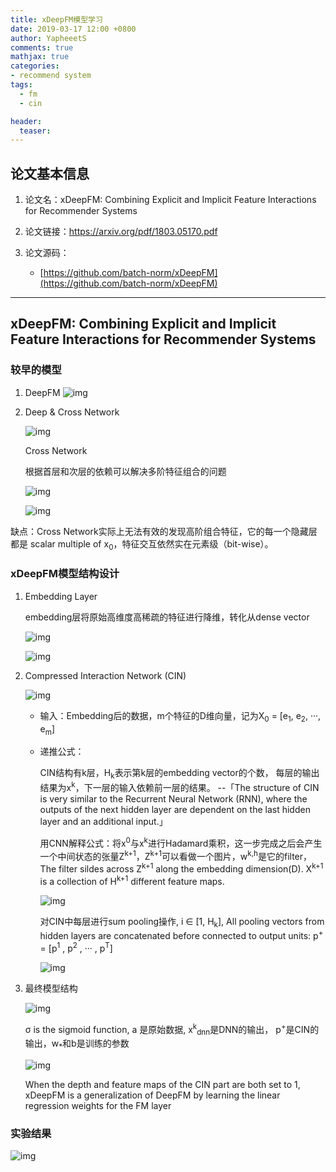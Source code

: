 ```yaml
---
title: xDeepFM模型学习
date: 2019-03-17 12:00 +0800
author: YapheeetS
comments: true
mathjax: true
categories:
- recommend system
tags:
  - fm
  - cin

header:
  teaser: 
---
```


## 论文基本信息

1. 论文名：xDeepFM: Combining Explicit and Implicit Feature Interactions for Recommender Systems

2. 论文链接：<https://arxiv.org/pdf/1803.05170.pdf>

3. 论文源码：
    - [https://github.com/batch-norm/xDeepFM](https://github.com/batch-norm/xDeepFM)

---

## xDeepFM: Combining Explicit and Implicit Feature Interactions for Recommender Systems

### 较早的模型

1. DeepFM
   ![img](http://ww1.sinaimg.cn/mw690/b3beb1ffgy1g14ism3681j21140hsk0j.jpg)

2. Deep & Cross Network

   ![img](http://ww1.sinaimg.cn/mw690/b3beb1ffgy1g14ixpubnlj20zy0x8jxk.jpg)

   Cross Network

   根据首层和次层的依赖可以解决多阶特征组合的问题

   ![img](http://ww1.sinaimg.cn/mw690/b3beb1ffgy1g14iyrfibej20yw0r078p.jpg)

   ![img](http://ww1.sinaimg.cn/mw690/b3beb1ffgy1g14jyw152wj20we0a20ti.jpg)
  <!-- markdownlint-disable MD033 -->
   缺点：Cross Network实际上无法有效的发现高阶组合特征，它的每一个隐藏层都是 scalar multiple of x<sub>0</sub>，特征交互依然实在元素级（bit-wise）。

### xDeepFM模型结构设计

 1. Embedding Layer

    embedding层将原始高维度高稀疏的特征进行降维，转化从dense vector

    ![img](http://ww1.sinaimg.cn/mw690/b3beb1ffgy1g14jcr3elhj20s40600t1.jpg)

    ![img](http://ww1.sinaimg.cn/mw690/b3beb1ffgy1g14je2n7ynj20u40a8tay.jpg)

 2. Compressed Interaction Network (CIN)

    ![img](http://ww1.sinaimg.cn/mw690/b3beb1ffgy1g14jhtvo3lj21lc0lqakq.jpg)

    - 输入：Embedding后的数据，m个特征的D维向量，记为X<sub>0</sub> = [e<sub>1</sub>, e<sub>2</sub>, ···, e<sub>m</sub>]

    - 递推公式：

      CIN结构有k层，H<sub>k</sub>表示第k层的embedding vector的个数，
     每层的输出结果为x<sup>k</sup>，下一层的输入依赖前一层的结果。 --「The structure of CIN is very similar to the Recurrent Neural Network (RNN), where the outputs of the next hidden layer are dependent on the last hidden layer and an additional input.」

      用CNN解释公式：将x<sup>0</sup>与x<sup>k</sup>进行Hadamard乘积，这一步完成之后会产生一个中间状态的张量Z<sup>k+1</sup>，Z<sup>k+1</sup>可以看做一个图片，w<sup>k,h</sup>是它的filter，The filter sildes across Z<sup>k+1</sup> along the embedding dimension(D). X<sup>k+1</sup> is a collection of H<sup>k+1</sup> different feature maps.

      ![img](http://ww1.sinaimg.cn/mw690/b3beb1ffgy1g14jokmz40j20p806kgm5.jpg)

       对CIN中每层进行sum pooling操作, i ∈ [1, H<sub>k</sub>], All pooling vectors from hidden layers are concatenated before connected to output units: p<sup>+</sup> = [p<sup>1</sup> , p<sup>2</sup> , ··· , p<sup>T</sup>]

      ![img](http://ww1.sinaimg.cn/mw690/b3beb1ffgy1g14kddmbubj208g048748.jpg)

 3. 最终模型结构

    ![img](http://ww1.sinaimg.cn/mw690/b3beb1ffgy1g14j5npb4tj21800r4jx2.jpg)

    σ is the sigmoid function, a 是原始数据, x<sup>k</sup><sub>dnn</sub>是DNN的输出， p<sup>+</sup>是CIN的输出，w<sub>*</sub>和b是训练的参数
  
    ![img](http://ww1.sinaimg.cn/mw690/b3beb1ffgy1g14ks7sackj20l402ijrg.jpg)

    When the depth and feature maps of the CIN part are both set to 1, xDeepFM is a generalization of DeepFM by learning the linear regression weights for the FM layer

### 实验结果

  ![img](http://ww1.sinaimg.cn/large/b3beb1ffgy1g15x7fz63sj21ia0gqtcj.jpg)
